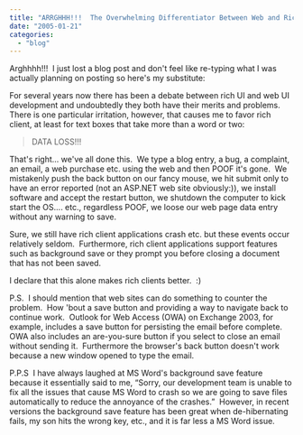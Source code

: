 ```yaml
---
title: "ARRGHHH!!!  The Overwhelming Differentiator Between Web and Rich Clients"
date: "2005-01-21"
categories: 
  - "blog"
---
```


Arghhhh!!!  I just lost a blog post and don't feel like re-typing what I was actually planning on posting so here's my substitute:

For several years now there has been a debate between rich UI and web UI development and undoubtedly they both have their merits and problems.  There is one particular irritation, however, that causes me to favor rich client, at least for text boxes that take more than a word or two:

> DATA LOSS!!!

That's right... we've all done this.  We type a blog entry, a bug, a complaint, an email, a web purchase etc. using the web and then POOF it's gone.  We mistakenly push the back button on our fancy mouse, we hit submit only to have an error reported (not an ASP.NET web site obviously:)), we install software and accept the restart button, we shutdown the computer to kick start the OS.... etc., regardless POOF, we loose our web page data entry without any warning to save.

Sure, we still have rich client applications crash etc. but these events occur relatively seldom.  Furthermore, rich client applications support features such as background save or they prompt you before closing a document that has not been saved.

I declare that this alone makes rich clients better.  :)

P.S.  I should mention that web sites can do something to counter the problem.  How 'bout a save button and providing a way to navigate back to continue work.  Outlook for Web Access (OWA) on Exchange 2003, for example, includes a save button for persisting the email before complete.  OWA also includes an are-you-sure button if you select to close an email without sending it.  Furthermore the browser's back button doesn't work because a new window opened to type the email.

P.P.S  I have always laughed at MS Word's background save feature because it essentially said to me, “Sorry, our development team is unable to fix all the issues that cause MS Word to crash so we are going to save files automatically to reduce the annoyance of the crashes.”  However, in recent versions the background save feature has been great when de-hibernating fails, my son hits the wrong key, etc., and it is far less a MS Word issue.
